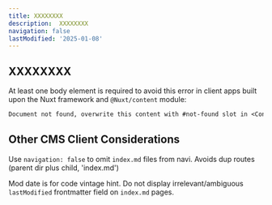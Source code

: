 ```yaml
---
title: XXXXXXXX
description:  XXXXXXXX
navigation: false
lastModified: '2025-01-08'
---
```


##  XXXXXXXX

At least one body element is required to avoid this error in client apps built upon the Nuxt framework and `@Nuxt/content` module:

```txt
Document not found, overwrite this content with #not-found slot in <ContentDoc>.
```

##  Other CMS Client Considerations

Use `navigation: false` to omit `index.md` files from navi.  Avoids dup routes (parent dir plus child, 'index.md')

Mod date is for code vintage hint. Do not display irrelevant/ambiguous `lastModified` frontmatter field on `index.md` pages.

